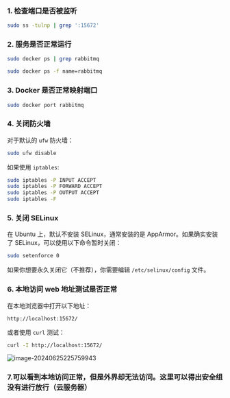 ### 1. 检查端口是否被监听

```bash
sudo ss -tulnp | grep ':15672'
```



### 2. 服务是否正常运行

```bash
sudo docker ps | grep rabbitmq
```

```bash
sudo docker ps -f name=rabbitmq
```



### 3. Docker 是否正常映射端口

```bash
sudo docker port rabbitmq
```



### 4. 关闭防火墙

对于默认的 `ufw` 防火墙：

```bash
sudo ufw disable
```

如果使用 `iptables`:

```bash
sudo iptables -P INPUT ACCEPT
sudo iptables -P FORWARD ACCEPT
sudo iptables -P OUTPUT ACCEPT
sudo iptables -F
```

### 5. 关闭 SELinux

在 Ubuntu 上，默认不安装 SELinux，通常安装的是 AppArmor。如果确实安装了 SELinux，可以使用以下命令暂时关闭：

```bash
sudo setenforce 0
```

如果你想要永久关闭它（不推荐），你需要编辑 `/etc/selinux/config` 文件。



### 6. 本地访问 web 地址测试是否正常

在本地浏览器中打开以下地址：

```plaintext
http://localhost:15672/
```

或者使用 `curl` 测试：

```bash
curl -I http://localhost:15672/
```

![image-20240625225759943](./images/MQ无法访问管理界面/image-20240625225759943.png)

### 7.可以看到本地访问正常，但是外界却无法访问。这里可以得出安全组没有进行放行（云服务器）